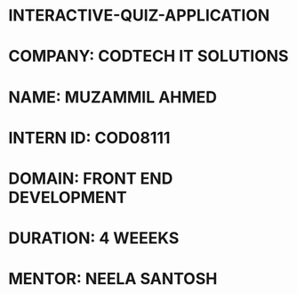 # INTERACTIVE-QUIZ-APPLICATION

###

# COMPANY: CODTECH IT SOLUTIONS

# NAME: MUZAMMIL AHMED

# INTERN ID: COD08111

# DOMAIN: FRONT END DEVELOPMENT

# DURATION: 4 WEEEKS

# MENTOR: NEELA SANTOSH

###
